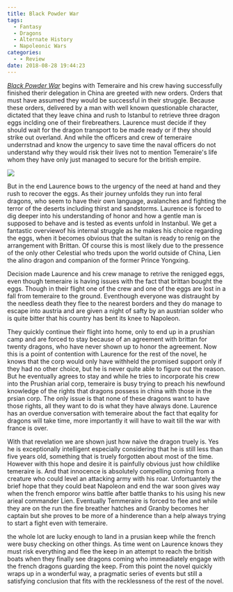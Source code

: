 ```yaml
---
title: Black Powder War
tags:
  - Fantasy
  - Dragons
  - Alternate History
  - Napoleonic Wars
categories:
  - - Review
date: 2018-08-28 19:44:23
---
```


[_Black Powder War_](https://www.amazon.com/gp/product/0345481305/ref=as_li_tl?ie=UTF8&camp=1789&creative=9325&creativeASIN=0345481305&linkCode=as2&tag=mysite009e-20&linkId=8bc6caf64898873995caba325fde6006) begins with Temeraire and his crew having successfully finished therir delegation in China are greeted with new orders.  Orders that must have assumed they would be successful in their struggle.  Because these orders, delivered by a man with well known questionable character, dictated that they leave china and rush to Istanbul to retrieve three dragon eggs inclding one of their firebreathers.  Laurence must decide if they should wait for the dragon transport to be made ready or if they should strike out overland.  And while the officers and crew of temeraire underrstnad and know the urgency to save time the naval officers do not understand why they would risk their lives not to mention Temeraire's life whom they have only just managed to secure for the british empire.<!-- more --><div class="embedded-image-right">![](./black-powder-war.jpg)</div>

But in the end Laurence bows to the urgency of the need at hand and they rush to recover the eggs.  As their journey unfolds they run into feral dragons, who seem to have their own language, avalanches and fighting the terror of the deserts including thirst and sandstorms.  Laurence is forced to dig deeper into his understanding of honor and how a gentle man is supposed to behave and is tested as events unfold in Instanbul.  We get a fantastic overviewof his internal struggle as he makes his choice regarding the eggs, when it becomes obvious that the sultan is ready to renig on the arrangement with Brittan.  Of course this is most likely due to the pressence of the only other Celestial who treds upon the world outside of China, Lien the alino dragon and companion of the former Prince Yongxing.

Decision made Laurence and his crew manage to retrive the renigged eggs, even though temeraire is having issues with the fact that brittan bought the eggs.  Though in their flight one of the crew and one of the eggs are lost in a fall from temeraire to the ground.  Eventhough everyone was distraught by the needless death they flee to the nearest borders and they do manage to escape into austria and are given a night of safty by an austrian solder who is quite bitter that his country has bent its knee to Napoleon.  

They quickly continue their flight into home, only to end up in a prushian camp and are forced to stay because of an agreement with brittan for twenty dragons, who have never shown up to honor the agreement.  Now this is a point of contention with Laurence for the rest of the novel, he knows that the corp would only have withheld the promised support only if they had no other choice, but he is never quite able to figure out the reason.  But he eventually agrees to stay and while he tries to incorporate his crew into the Prushian arial corp, temeraire is busy trying to preach his newfound knowledge of the rights that dragons possess in china with those in the prsian corp.  The only issue is that none of these dragons want to have those rights, all they want to do is what they have always done.  Laurence has an overdue conversation with temeraire about the fact that eqality for dragons will take time, more importantly it will have to wait till the war with france is over.

With that revelation we are shown just how naive the dragon truely is.  Yes he is exceptionally intelligent especially considering that he is still less than five years old, something that is truely forgotten about most of the time.  However with this hope and desire it is painfully obvious just how childlike temeraire is.  And that innocence is absolutely compelling coming from a creature who could level an attacking army with his roar.  Unfortuantely the brief hope that they could beat Napoleon and end the war soon gives way when the french emporor wins battle after battle thanks to his using his new arieal commander Lien.  Eventually Temmeraire is forced to flee and while they are on the run the fire breather hatches and Granby becomes her captain but she proves to be more of a hinderence than a help always trying to start a fight even with temeraire.

the whole lot are lucky enough to land in a prusian keep while the french were busy checking on other things.  As time went on Laurence knows they must risk everything and flee the keep in an attempt to reach the british boats when they finally see dragons coming who immeadiately engage with the french dragons guarding the keep.  From this point the novel quickly wraps up in a wonderful way, a pragmatic series of events but still a satisfying conclusion that fits with the recklessness of the rest of the novel.